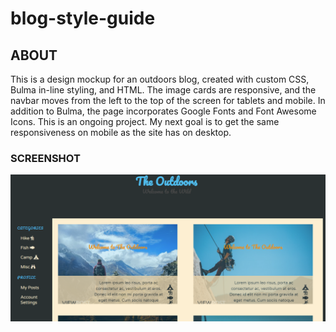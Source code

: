 # blog-style-guide

## ABOUT

This is a design mockup for an outdoors blog, created with custom CSS, Bulma in-line styling, and HTML.  The image cards are responsive, and the navbar moves from the left to the top of the screen for tablets and mobile. In addition to Bulma, the page incorporates Google Fonts and Font Awesome Icons. This is an ongoing project. My next goal is to get the same responsiveness on mobile as the site has on desktop.

### SCREENSHOT

![screenshot](blog-style.png)